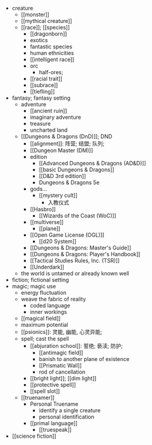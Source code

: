 - creature
    - [[monster]]
    - [[mythical creature]]
    - [[race]]; [[species]]
        - [[dragonborn]]
        - exotics
        - fantastic species
        - human ethnicities
        - [[intelligent race]]
        - orc
            - half-ores;
        - [[racial trait]]
        - [[subrace]]
        - [[tiefling]]
- fantasy; fantasy setting
    - adventure
        - [[ancient ruin]]
        - imaginary adventure
        - treasure
        - uncharted land
    - [[Dungeons & Dragons (DnD)]]; DND
        - [[alignment]]: 阵营; 结盟; 队列;
        - [[Dungeon Master (DM)]]
        - edition
            - [[Advanced Dungeons & Dragons (AD&D)]]
            - [[basic Dungeons & Dragons]]
            - [[D&D 3rd edition]]
            - Dungeons & Dragons 5e
        - gods...
            - [[mystery cult]]
                - 入教仪式
        - [[Hasbro]]
            - [[Wizards of the Coast (WoC)]]
        - [[multiverse]]
            - [[plane]]
        - [[Open Game License (OGL)]]
            - [[d20 System]]
        - [[Dungeons & Dragons: Master's Guide]]
        - [[Dungeons & Dragons: Player's Handbook]]
        - [[Tactical Studies Rules, Inc. (TSR)]]
        - [[Underdark]]
    - the world is untamed or already known well
- fiction; fictional setting
- magic; magic use
    - energy fluctuation
    - weave the fabric of reality
        - coded language
        - inner workings
    - [[magical field]]
    - maximum potential
    - [[psionics]]: 灵能, 幽能, 心灵异能;
    - spell; cast the spell
        - [[abjuration school]]: 誓绝; 亵渎; 防护;
            - [[antimagic field]]
            - banish to another plane of existence
            - [[Prismatic Wall]]
            - rod of cancellation
        - [[bright light]]; [[dim light]]
        - [[protective spell]]
        - [[spell slot]]
    - [[truenamer]]
        - Personal Truename
            - identify a single creature
            - personal identification
        - [[primal language]]
            - [[truespeak]]
- [[science fiction]]
